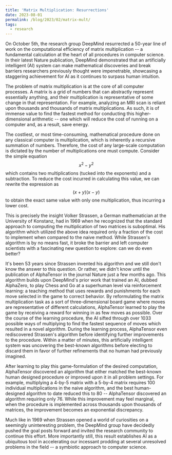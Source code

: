 ```yaml
---
title: 'Matrix Multiplication: Resurrections'
date: 2023-08-01
permalink: /blog/2023/02/matrix-mult/
tags:
  - research
---
```


On October 5th, the research group DeepMind resurrected a 50-year line of work on the computational efficiency of matrix multiplication -- a fundamental calculation at the heart of all procedures in computer science. In their latest Nature publication, DeepMind demonstrated that an artificially intelligent (AI) system can make mathematical discoveries and break barriers researchers previously thought were impenetrable, showcasing a staggering achievement for AI as it continues to surpass human intuition.

The problem of matrix multiplication is at the core of all computer processes. A matrix is a grid of numbers that can abstractly represent essentially anything, and their multiplication is representative of some change in that representation. For example, analyzing an MRI scan is reliant upon thousands and thousands of matrix multiplications. As such, it is of immense value to find the fastest method for conducting this higher-dimensional arithmetic -- one which will reduce the cost of running on a computer and, as a result, save energy.

The costliest, or most time-consuming, mathematical procedure done on any classical computer is multiplication, which is inherently a recursive summation of numbers. Therefore, the cost of any large-scale computation is dictated by the number of multiplications one must compute. Consider the simple equation
$$x^2 - y^2$$
which contains two multiplications (tucked into the exponents) and a subtraction. To reduce the cost incurred in calculating this value, we can rewrite the expression as 
$$(x+y)(x-y)$$
to obtain the exact same value with only one multiplication, thus incurring a lower cost. 

This is precisely the insight Volker Strassen, a German mathematician at the University of Konstanz, had in 1969 when he recognized that the standard approach to computing the multiplication of two matrices is suboptimal. His algorithm which utilized the above idea required only a fraction of the cost to implement when compared to the naive method. While Strassen's algorithm is by no means fast, it broke the barrier and left computer scientists with a fascinating new question to explore: can we do even better?

It's been 53 years since Strassen invented his algorithm and we still don't know the answer to this question. Or rather, we didn't know until the publication of AlphaTensor in the journal Nature just a few months ago. This algorithm builds upon DeepMind's prior work that trained an AI, dubbed AlphaZero, to play Chess and Go at a superhuman level via reinforcement learning: a teaching method that uses rewards and punishments for each move selected in the game to correct behavior. By reformulating the matrix multiplication task as a sort of three-dimensional board game where moves are representative of different calculations, AlphaTensor learned to play the game by receiving a reward for winning in as few moves as possible. Over the course of the learning procedure, the AI sifted through over 1033 possible ways of multiplying to find the fastest sequence of moves which resulted in a novel algorithm. During the learning process, AlphaTensor even rediscovered Strassen's algorithm before identifying further improvements to the procedure. Within a matter of minutes, this artificially intelligent system was uncovering the best-known algorithms before electing to discard them in favor of further refinements that no human had previously imagined.

After learning to play this game-formulation of the desired computation, AlphaTensor discovered an algorithm that either matched the best-known human designed procedure or improved upon it in all problem settings. For example, multiplying a 4-by-5 matrix with a 5-by-4 matrix requires 100 individual multiplications in the naive algorithm, and the best human-designed algorithm to date reduced this to 80 -- AlphaTensor discovered an algorithm requiring only 76. While this improvement may feel marginal, when the procedure is implemented across thousands upon thousands of matrices, the improvement becomes an exponential discrepancy. 

Much like in 1969 when Strassen opened a world of curiosities on a seemingly uninteresting problem, the DeepMind group have decidedly pushed the goal posts forward and invited the research community to continue this effort. More importantly still, this result establishes AI as a ubiquitous tool in accelerating our incessant prodding at several unresolved problems in the field -- a symbiotic approach to computer science.

